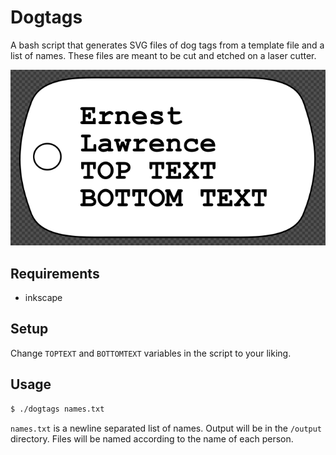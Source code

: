 # Dogtags

A bash script that generates SVG files of dog tags from a template file and a list of names. These files are meant to be cut and etched on a laser cutter.

![Example screenshot of a generated dog tag](./screenshot.png)

## Requirements

- inkscape

## Setup

Change `TOPTEXT` and `BOTTOMTEXT` variables in the script to your liking.

## Usage

```sh
$ ./dogtags names.txt
```

`names.txt` is a newline separated list of names. Output will be in the `/output` directory. Files will be named according to the name of each person.